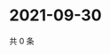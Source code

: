 # 2021-09-30

共 0 条

<!-- BEGIN WEIBO -->
<!-- 最后更新时间 Thu Sep 30 2021 20:01:44 GMT+0800 (China Standard Time) -->

<!-- END WEIBO -->
